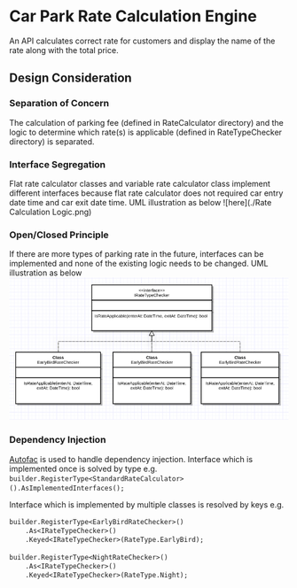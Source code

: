 # Car Park Rate Calculation Engine

An API calculates correct rate for customers and display the name of the rate along with the total price. 

## Design Consideration
### Separation of Concern
The calculation of parking fee (defined in RateCalculator directory) and the logic to determine which rate(s) is applicable (defined in RateTypeChecker directory) is separated.

### Interface Segregation
Flat rate calculator classes and variable rate calculator class implement different interfaces because flat rate calculator does not required car entry date time and car exit date time. 
UML illustration as below ![here](./Rate Calculation Logic.png)

### Open/Closed Principle
If there are more types of parking rate in the future, interfaces can be implemented and none of the existing logic needs to be changed. 
UML illustration as below ![here](./Rate%20Checking%20Logic.png)

### Dependency Injection
[Autofac](https://autofac.org/) is used to handle dependency injection. Interface which is implemented once is solved by type
e.g. `builder.RegisterType<StandardRateCalculator>().AsImplementedInterfaces();`

Interface which is implemented by multiple classes is resolved by keys e.g. 
```
builder.RegisterType<EarlyBirdRateChecker>()
    .As<IRateTypeChecker>()
    .Keyed<IRateTypeChecker>(RateType.EarlyBird);

builder.RegisterType<NightRateChecker>()
    .As<IRateTypeChecker>()
    .Keyed<IRateTypeChecker>(RateType.Night);
```

